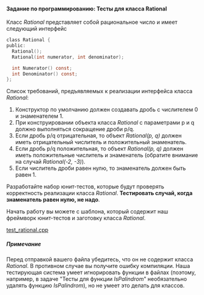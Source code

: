 #### Задание по программированию: Тесты для класса Rational ####


Класс _Rational_ представляет собой рациональное число и имеет следующий интерфейс
```objectivec
class Rational {
public:
  Rational();
  Rational(int numerator, int denominator);

  int Numerator() const;
  int Denominator() const;
};
```
Список требований, предъявляемых к реализации интерфейса класса _Rational_:

1. Конструктор по умолчанию должен создавать дробь с числителем 0 и знаменателем 1.
2. При конструировании объекта класса _Rational_ с параметрами p и q должно выполняться сокращение дроби p/q.
3. Если дробь p/q отрицательная, то объект _Rational(p, q)_ должен иметь отрицательный числитель и положительный знаменатель.
4. Если дробь p/q положительная, то объект _Rational(p, q)_ должен иметь положительные числитель и знаменатель (обратите внимание на случай _Rational(-2, -3)_).
5. Если числитель дроби равен нулю, то знаменатель должен быть равен 1.

Разработайте набор юнит-тестов, которые будут проверять корректность реализации класса _Rational_. **Тестировать случай, когда знаменатель равен нулю, не надо**.

Начать работу вы можете с шаблона, который содержит наш фреймворк юнит-тестов и заготовку класса _Rational_.

[test_rational.cpp](https://d3c33hcgiwev3.cloudfront.net/_de8ebd63ad7a6913565dbd0f6425ecdc_test_rational.cpp?Expires=1559088000&Signature=YxpRPEdyuNcJp6Ju2ApbYE7hkBRuqF-3VWWW0HSobf0Tz8suXG5TNv81OlLZYCqlauE5-cpZJq~ildKKLQH7a9mwBmJyA-XVijgIU1lRIu5258j3FvrRztPLCBR4TFTXRowRHm2x7d0Gx-xZAG7awOkMUNPtzzMTjE857PR4bmM_&Key-Pair-Id=APKAJLTNE6QMUY6HBC5A)

##### Примечание #####
Перед отправкой вашего файла убедитесь, что он не содержит класса _Rational_. В противном случае вы получите ошибку компиляции. Наша тестирующая система умеет игнорировать функции в файлах (поэтому, например, в задаче "Тесты для функции _IsPalindrom_" необязательно удалять функцию _IsPalindrom_), но не умеет это делать для классов.
